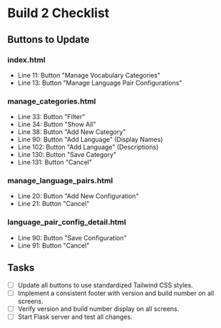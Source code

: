 # Build 2 Checklist

## Buttons to Update

### index.html
- Line 11: Button "Manage Vocabulary Categories"
- Line 13: Button "Manage Language Pair Configurations"

### manage_categories.html
- Line 33: Button "Filter"
- Line 34: Button "Show All"
- Line 38: Button "Add New Category"
- Line 90: Button "Add Language" (Display Names)
- Line 102: Button "Add Language" (Descriptions)
- Line 130: Button "Save Category"
- Line 131: Button "Cancel"

### manage_language_pairs.html
- Line 20: Button "Add New Configuration"
- Line 21: Button "Cancel"

### language_pair_config_detail.html
- Line 90: Button "Save Configuration"
- Line 91: Button "Cancel"

## Tasks
- [ ] Update all buttons to use standardized Tailwind CSS styles.
- [ ] Implement a consistent footer with version and build number on all screens.
- [ ] Verify version and build number display on all screens.
- [ ] Start Flask server and test all changes.
